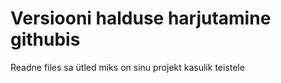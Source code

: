 # Versiooni halduse harjutamine githubis
Readne files sa ütled miks on sinu projekt kasulik teistele
